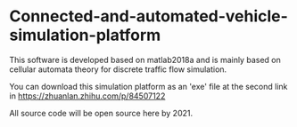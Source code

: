 # Connected-and-automated-vehicle-simulation-platform
This software is developed based on matlab2018a and is mainly based on cellular automata theory for discrete traffic flow simulation.

You can download this simulation platform as an 'exe' file at the second link in https://zhuanlan.zhihu.com/p/84507122

All source code will be open source here by 2021.
